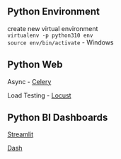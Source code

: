 ## Python Environment

create new virtual environment \
`virtualenv -p python310 env` \
`source env/bin/activate` - Windows

## Python Web

Async - [Celery](https://github.com/celery/celery)

Load Testing - [Locust](https://github.com/locustio/locust)

## Python BI Dashboards

[Streamlit](https://streamlit.io/)

[Dash](https://dash.plotly.com/)
